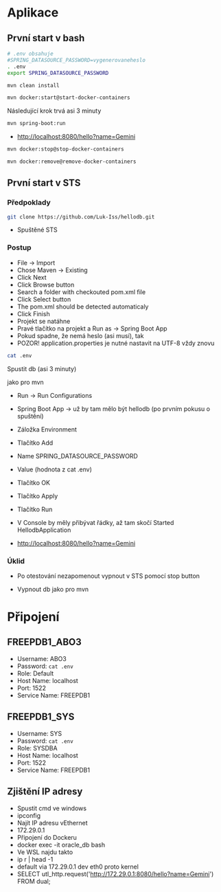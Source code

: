 # Aplikace

## První start v bash

```bash
# .env obsahuje 
#SPRING_DATASOURCE_PASSWORD=vygenerovaneheslo
. .env
export SPRING_DATASOURCE_PASSWORD
```

```bash
mvn clean install
```

```bash
mvn docker:start@start-docker-containers
```

Následující krok trvá asi 3 minuty

```bash
mvn spring-boot:run
```

* [http://localhost:8080/hello?name=Gemini](http://localhost:8080/hello?name=Gemini)

```bash
mvn docker:stop@stop-docker-containers
```

```bash
mvn docker:remove@remove-docker-containers
```


## První start v STS

### Předpoklady

```bash
git clone https://github.com/Luk-Iss/hellodb.git
```

* Spuštěné STS

### Postup

* File -> Import
* Chose Maven -> Existing
* Click Next
* Click Browse button
* Search a folder with checkouted pom.xml file
* Click Select button
* The pom.xml should be detected automaticaly
* Click Finish
* Projekt se natáhne
* Pravé tlačítko na projekt a Run as -> Spring Boot App
* Pokud spadne, že nemá heslo (asi musí), tak 
* POZOR! application.properties je nutné nastavit na UTF-8 vždy znovu

```bash
cat .env
```

Spustit db (asi 3 minuty)

jako pro mvn


* Run -> Run Configurations
* Spring Boot App -> už by tam mělo být hellodb (po prvním pokusu o spuštění)
* Záložka Environment
* Tlačítko Add
* Name SPRING_DATASOURCE_PASSWORD
* Value (hodnota z cat .env)
* Tlačítko OK
* Tlačítko Apply
* Tlačítko Run
* V Console by měly přibývat řádky, až tam skočí Started HellodbApplication

* [http://localhost:8080/hello?name=Gemini](http://localhost:8080/hello?name=Gemini)

### Úklid

* Po otestování nezapomenout vypnout v STS pomocí stop button

* Vypnout db jako pro mvn

# Připojení

## FREEPDB1_ABO3

- Username: ABO3
- Password: `cat .env`
- Role: Default
- Host Name: localhost
- Port: 1522
- Service Name: FREEPDB1

## FREEPDB1_SYS

- Username: SYS
- Password: `cat .env`
- Role: SYSDBA
- Host Name: localhost
- Port: 1522
- Service Name: FREEPDB1

## Zjištění IP adresy

- Spustit cmd ve windows
- ipconfig
- Najít IP adresu vEthernet
- 172.29.0.1
- Připojení do Dockeru
- docker exec -it oracle_db bash
- Ve WSL najdu takto
- ip r | head -1
- default via 172.29.0.1 dev eth0 proto kernel
- SELECT utl_http.request('http://172.29.0.1:8080/hello?name=Gemini') FROM dual;